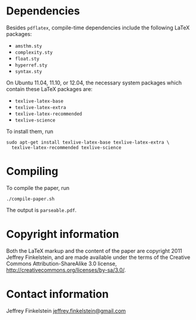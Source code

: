 Dependencies
============

Besides `pdflatex`, compile-time dependencies include the following LaTeX
packages:

* `amsthm.sty`
* `complexity.sty`
* `float.sty`
* `hyperref.sty`
* `syntax.sty`

On Ubuntu 11.04, 11.10, or 12.04, the necessary system packages which
contain these LaTeX packages are:

* `texlive-latex-base`
* `texlive-latex-extra`
* `texlive-latex-recommended`
* `texlive-science`

To install them, run

    sudo apt-get install texlive-latex-base texlive-latex-extra \
      texlive-latex-recommended texlive-science

Compiling
=========

To compile the paper, run 

    ./compile-paper.sh

The output is `parseable.pdf`.

Copyright information
=====================

Both the LaTeX markup and the content of the paper are copyright 2011 Jeffrey
Finkelstein, and are made available under the terms of the Creative Commons
Attribution-ShareAlike 3.0 license,
http://creativecommons.org/licenses/by-sa/3.0/.

Contact information
===================

Jeffrey Finkelstein <jeffrey.finkelstein@gmail.com>
